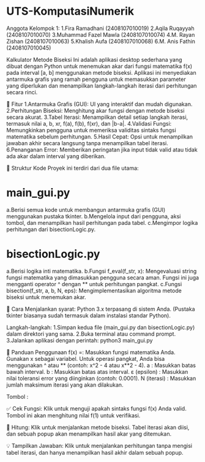 # UTS-KomputasiNumerik
Anggota Kelompok 1:
1.Fira Ramadhani (2408107010019)
2.Aqila Ruqayyah (2408107010070)
3.Muhammad Fazel Mawla (2408107010074)
4.M. Rayan Zishan (2408107010063)
5.Khalish Aufa (2408107010068)
6.M. Anis Fathin (2408107010045)

Kalkulator Metode Biseksi
Ini adalah aplikasi desktop sederhana yang dibuat dengan Python untuk menemukan akar dari fungsi matematika f(x) pada interval [a, b] menggunakan metode biseksi. Aplikasi ini menyediakan antarmuka grafis yang ramah pengguna untuk memasukkan parameter yang diperlukan dan menampilkan langkah-langkah iterasi dari perhitungan secara rinci.

🌟 Fitur
1.Antarmuka Grafis (GUI): UI yang interaktif dan mudah digunakan.
2.Perhitungan Biseksi: Menghitung akar fungsi dengan metode biseksi secara akurat.
3.Tabel Iterasi: Menampilkan detail setiap langkah iterasi, termasuk nilai a, b, xr, f(a), f(b), f(xr), dan |b-a|.
4.Validasi Fungsi: Memungkinkan pengguna untuk memeriksa validitas sintaks fungsi matematika sebelum perhitungan.
5.Hasil Cepat: Opsi untuk menampilkan jawaban akhir secara langsung tanpa menampilkan tabel iterasi.
6.Penanganan Error: Memberikan peringatan jika input tidak valid atau tidak ada akar dalam interval yang diberikan.

📂 Struktur Kode
Proyek ini terdiri dari dua file utama:

# main_gui.py

a.Berisi semua kode untuk membangun antarmuka grafis (GUI) menggunakan pustaka tkinter.
b.Mengelola input dari pengguna, aksi tombol, dan menampilkan hasil perhitungan pada tabel.
c.Mengimpor logika perhitungan dari bisectionLogic.py.

# bisectionLogic.py
a.Berisi logika inti matematika.
b.Fungsi f_eval(f_str, x): Mengevaluasi string fungsi matematika yang dimasukkan pengguna secara aman. Fungsi ini juga mengganti operator ^ dengan ** untuk perhitungan pangkat.
c.Fungsi bisection(f_str, a, b, N, eps): Mengimplementasikan algoritma metode biseksi untuk menemukan akar.

🚀 Cara Menjalankan
syarat:
Python 3.x terpasang di sistem Anda. (Pustaka tkinter biasanya sudah termasuk dalam instalasi standar Python).

Langkah-langkah:
1.Simpan kedua file (main_gui.py dan bisectionLogic.py) dalam direktori yang sama.
2.Buka terminal atau command prompt.
3.Jalankan aplikasi dengan perintah: python3 main_gui.py 

📝 Panduan Penggunaan
f(x) =: Masukkan fungsi matematika Anda. Gunakan x sebagai variabel. Untuk operasi pangkat, Anda bisa menggunakan ^ atau ** (contoh: x^2 - 4 atau x**2 - 4).
a : Masukkan batas bawah interval.
b : Masukkan batas atas interval.
ε (epsilon) : Masukkan nilai toleransi error yang diinginkan (contoh: 0.0001).
N (iterasi) : Masukkan jumlah maksimum iterasi yang akan dilakukan.

Tombol :

✅ Cek Fungsi: Klik untuk menguji apakah sintaks fungsi f(x) Anda valid. Tombol ini akan menghitung nilai f(1) untuk verifikasi.

🌿 Hitung: Klik untuk menjalankan metode biseksi. Tabel iterasi akan diisi, dan sebuah popup akan menampilkan hasil akar yang ditemukan.

💡 Tampilkan Jawaban: Klik untuk menjalankan perhitungan tanpa mengisi tabel iterasi, dan hanya menampilkan hasil akhir dalam sebuah popup.
